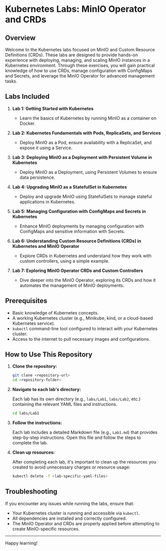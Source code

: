 # Kubernetes Labs: MinIO Operator and CRDs

## Overview

Welcome to the Kubernetes labs focused on MinIO and Custom Resource Definitions (CRDs). These labs are designed to provide hands-on experience with deploying, managing, and scaling MinIO instances in a Kubernetes environment. Through these exercises, you will gain practical knowledge of how to use CRDs, manage configuration with ConfigMaps and Secrets, and leverage the MinIO Operator for advanced management tasks.

## Labs Included

1. **Lab 1: Getting Started with Kubernetes**
   - Learn the basics of Kubernetes by running MinIO as a container on Docker.

2. **Lab 2: Kubernetes Fundamentals with Pods, ReplicaSets, and Services**
   - Deploy MinIO as a Pod, ensure availability with a ReplicaSet, and expose it using a Service.

3. **Lab 3: Deploying MinIO as a Deployment with Persistent Volume in Kubernetes**
   - Deploy MinIO as a Deployment, using Persistent Volumes to ensure data persistence.

4. **Lab 4: Upgrading MinIO as a StatefulSet in Kubernetes**
   - Deploy and upgrade MinIO using StatefulSets to manage stateful applications in Kubernetes.

5. **Lab 5: Managing Configuration with ConfigMaps and Secrets in Kubernetes**
   - Enhance MinIO deployments by managing configuration with ConfigMaps and sensitive information with Secrets.

6. **Lab 6: Understanding Custom Resource Definitions (CRDs) in Kubernetes and MinIO Operator**
   - Explore CRDs in Kubernetes and understand how they work with custom controllers, using a simple example.

7. **Lab 7: Exploring MinIO Operator CRDs and Custom Controllers**
   - Dive deeper into the MinIO Operator, exploring its CRDs and how it automates the management of MinIO deployments.

## Prerequisites

- Basic knowledge of Kubernetes concepts.
- A working Kubernetes cluster (e.g., Minikube, kind, or a cloud-based Kubernetes service).
- `kubectl` command-line tool configured to interact with your Kubernetes cluster.
- Access to the internet to pull necessary images and configurations.

## How to Use This Repository

1. **Clone the repository:**

    ```bash
    git clone <repository-url>
    cd <repository-folder>
    ```

2. **Navigate to each lab's directory:**

    Each lab has its own directory (e.g., `labs/Lab1`, `labs/Lab2`, etc.) containing the relevant YAML files and instructions.

    ```bash
    cd labs/Lab1
    ```

3. **Follow the instructions:**

    Each lab includes a detailed Markdown file (e.g., `Lab1.md`) that provides step-by-step instructions. Open this file and follow the steps to complete the lab.

4. **Clean up resources:**

    After completing each lab, it's important to clean up the resources you created to avoid unnecessary charges or resource usage:

    ```bash
    kubectl delete -f <lab-specific-yaml-files>
    ```

## Troubleshooting

If you encounter any issues while running the labs, ensure that:

- Your Kubernetes cluster is running and accessible via `kubectl`.
- All dependencies are installed and correctly configured.
- The MinIO Operator and CRDs are properly applied before attempting to create MinIO-specific resources.

---

Happy learning!
